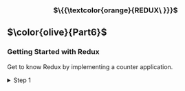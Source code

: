 <h3 align="center"> $\{{\textcolor{orange}{REDUX\ }}}$
</h3>

## $\color{olive}{Part6}$

### Getting Started with Redux

<p>
Get to know Redux by implementing a counter application.
</p>

<details>
<summary>
Step 1  </summary>

```
  "npx create-react-app counterapp"
```

and

```
"npm install redux"
```

</details>
